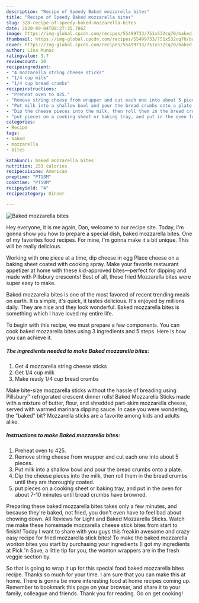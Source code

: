 ```yaml
---
description: "Recipe of Speedy Baked mozzarella bites"
title: "Recipe of Speedy Baked mozzarella bites"
slug: 328-recipe-of-speedy-baked-mozzarella-bites
date: 2020-09-04T08:27:35.786Z
image: https://img-global.cpcdn.com/recipes/55499733/751x532cq70/baked-mozzarella-bites-recipe-main-photo.jpg
thumbnail: https://img-global.cpcdn.com/recipes/55499733/751x532cq70/baked-mozzarella-bites-recipe-main-photo.jpg
cover: https://img-global.cpcdn.com/recipes/55499733/751x532cq70/baked-mozzarella-bites-recipe-main-photo.jpg
author: Lina Munoz
ratingvalue: 3.7
reviewcount: 10
recipeingredient:
- "4 mozzarella string cheese sticks"
- "1/4 cup milk"
- "1/4 cup bread crumbs"
recipeinstructions:
- "Preheat oven to 425."
- "Remove string cheese from wrapper and cut each one into about 5 pieces."
- "Put milk into a shallow bowl and pour the bread crumbs onto a plate."
- "Dip the cheese pieces into the milk, then roll them in the bread crumbs until they are thoroughly coated."
- "put pieces on a cooking sheet or baking tray, and put in the oven for about 7-10 minutes until bread crumbs have browned."
categories:
- Recipe
tags:
- baked
- mozzarella
- bites

katakunci: baked mozzarella bites 
nutrition: 253 calories
recipecuisine: American
preptime: "PT18M"
cooktime: "PT50M"
recipeyield: "4"
recipecategory: Dinner

---
```



![Baked mozzarella bites](https://img-global.cpcdn.com/recipes/55499733/751x532cq70/baked-mozzarella-bites-recipe-main-photo.jpg)

Hey everyone, it is me again, Dan, welcome to our recipe site. Today, I'm gonna show you how to prepare a special dish, baked mozzarella bites. One of my favorites food recipes. For mine, I'm gonna make it a bit unique. This will be really delicious.

Working with one piece at a time, dip cheese in egg Place cheese on a baking sheet coated with cooking spray. Make your favorite restaurant appetizer at home with these kid-approved bites—perfect for dipping and made with Pillsbury crescents! Best of all, these fried Mozzarella bites were super easy to make.

Baked mozzarella bites is one of the most favored of recent trending meals on earth. It is simple, it's quick, it tastes delicious. It's enjoyed by millions daily. They are nice and they look wonderful. Baked mozzarella bites is something which I have loved my entire life.


To begin with this recipe, we must prepare a few components. You can cook baked mozzarella bites using 3 ingredients and 5 steps. Here is how you can achieve it.

<!--inarticleads1-->

##### The ingredients needed to make Baked mozzarella bites:

1. Get 4 mozzarella string cheese sticks
1. Get 1/4 cup milk
1. Make ready 1/4 cup bread crumbs


Make bite-size mozzarella sticks without the hassle of breading using Pillsbury™ refrigerated crescent dinner rolls! Baked Mozzarella Sticks made with a mixture of butter, flour, and shredded part-skim mozzarella cheese, served with warmed marinara dipping sauce. In case you were wondering, the &#34;baked&#34; bit? Mozzarella sticks are a favorite among kids and adults alike. 

<!--inarticleads2-->

##### Instructions to make Baked mozzarella bites:

1. Preheat oven to 425.
1. Remove string cheese from wrapper and cut each one into about 5 pieces.
1. Put milk into a shallow bowl and pour the bread crumbs onto a plate.
1. Dip the cheese pieces into the milk, then roll them in the bread crumbs until they are thoroughly coated.
1. put pieces on a cooking sheet or baking tray, and put in the oven for about 7-10 minutes until bread crumbs have browned.


Preparing these baked mozzarella bites takes only a few minutes, and because they&#39;re baked, not fried, you don&#39;t even have to feel bad about chowing down. All Reviews for Light and Baked Mozzarella Sticks. Watch me make these homemade mozzarella cheese stick bites from start to finish! Today I want to share with you guys this freakin awesome and crazy easy recipe for fried mozzarella stick bites! To make the baked mozzarella wonton bites you start by purchasing your ingredients (I got my ingredients at Pick &#39;n Save, a little tip for you, the wonton wrappers are in the fresh veggie section by. 

So that is going to wrap it up for this special food baked mozzarella bites recipe. Thanks so much for your time. I am sure that you can make this at home. There is gonna be more interesting food at home recipes coming up. Remember to bookmark this page on your browser, and share it to your family, colleague and friends. Thank you for reading. Go on get cooking!

